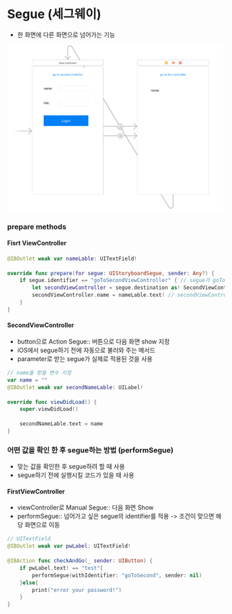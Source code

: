 # Segue (세그웨이)
- 한 화면에 다른 화면으로 넘어가는 기능

<img src="/img/segue.png" width="500">

### prepare methods
#### Fisrt ViewController
```swift
@IBOutlet weak var nameLable: UITextField!

override func prepare(for segue: UIStoryboardSegue, sender: Any?) {
    if segue.identifier == "goToSecondViewController" { // segue가 goToSecondViewController가 맞다면
        let secondViewController = segue.destination as! SecondViewController
        secondViewController.name = nameLable.text! // secondViewController화면의 name변수를 nameLable.text!로 지정
    }
}
```

#### SecondViewController
- button으로 Action Segue:: 버튼으로 다음 화면 show 지정
- iOS에서 segue하기 전에 자동으로 불러와 주는 메서드
- parameter로 받는 segue가 실제로 적용된 것을 사용
```swift
// name을 받을 변수 지정
var name = ""
@IBOutlet weak var secondNameLable: UILabel!

override func viewDidLoad() {
    super.viewDidLoad()
    
    secondNameLable.text = name
}
```

### 어떤 값을 확인 한 후 segue하는 방법 (performSegue)
- 맞는 값을 확인한 후 segue하려 할 때 사용
- segue하기 전에 실행시킬 코드가 있을 때 사용

#### FirstViewController
- viewController로 Manual Segue:: 다음 화면 Show 
- performSegue::  넘어가고 싶은 segue의 identifier를 적용 -> 조건이 맞으면 해당 화면으로 이동
```swift
// UITextField
@IBOutlet weak var pwLabel: UITextField!
    
@IBAction func checkAndGo(_ sender: UIButton) {
    if pwLabel.text! == "test"{
        performSegue(withIdentifier: "goToSecond", sender: nil)
    }else{
        print("error your password!")
    }
}
```
